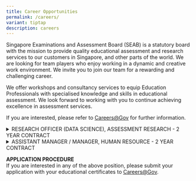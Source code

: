 ```yaml
---
title: Career Opportunities
permalink: /careers/
variant: tiptap
description: careers
---
```

<p>Singapore Examinations and Assessment Board (SEAB) is a statutory board
with the mission to provide quality educational assessment and research
services to our customers in Singapore, and other parts of the world. We
are looking for team players who enjoy working in a dynamic and creative
work environment. We invite you to join our team for a rewarding and challenging
career.</p>
<p>We offer workshops and consultancy services to equip Education Professionals
with specialised knowledge and skills in educational assessment. We look
forward to working with you to continue achieving excellence in assessment
services.</p>
<p>If you are interested, please refer to <a href="https://www.careers.gov.sg/" rel="noopener noreferrer nofollow" target="_blank"><u>Careers@Gov</u></a>&nbsp;for further
information.</p>
<p></p>
<div data-type="detailGroup" class="isomer-accordion isomer-accordion-white">
<details class="isomer-details">
<summary>RESEARCH OFFICER (DATA SCIENCE), ASSESSMENT RESEARCH - 2 YEAR CONTRACT</summary>
<div data-type="detailsContent" class="isomer-details-content">
<p></p>
<p><strong>RESPONSIBILITIES</strong>
</p>
<p>Successful applicant will play an active role in handling, analysing and
mining data to provide meaning analysis and visualisation for decision
making.&nbsp;The key responsibilities include:&nbsp;&nbsp;</p>
<ul data-tight="true" class="tight">
<li>
<p>Analyse large amount of data for trends and patterns, and build predictive
models and machine learning algorithms</p>
</li>
<li>
<p>Apply sound methodologies in data science, statistical analysis and data
mining</p>
</li>
<li>
<p>Perform data visualisation to derive insights and value-add to decision
making</p>
</li>
<li>
<p>Develop automated marking models for different subjects with constructed
responses ranging from answers that are one sentence in length to complex
answers requiring an essay or analysis</p>
<p></p>
</li>
</ul>
<p><strong>&nbsp;</strong>
</p>
<p><strong>REQUIREMENTS</strong>
</p>
<ul data-tight="true" class="tight">
<li>
<p>Tertiary Qualification in Data Science, or Computer Science, or Statistics,
with a minimum of 2-3 years’ experience in manipulating data sets, building
statistical models and hands-on experience in machine learning applications</p>
</li>
<li>
<p>Fresh graduates with relevant exposure can be considered</p>
</li>
<li>
<p>Strong in programming experience and proficient in Python/R/C++</p>
</li>
<li>
<p>Possess knowledge of a variety of machine learning techniques, such as
clustering, recommender systems, Natural Language Processing, Deep learning
etc., and their real-world applications</p>
</li>
<li>
<p>Possess knowledge of advanced statistical techniques and concepts, such
as regression, properties of distributions, statistical tests and proper
usage, etc.</p>
</li>
</ul>
</div>
</details>
<details class="isomer-details">
<summary>ASSISTANT MANAGER / MANAGER, HUMAN RESOURCE - 2 YEAR CONTRACT</summary>
<div data-type="detailsContent" class="isomer-details-content">
<p><strong>RESPONSIBILITIES</strong>
</p>
<p></p>
<ul data-tight="true" class="tight">
<li>
<p>Successful applicant will be involved in various Human Resources (HR)
functions, which include attracting and recruiting talent, manage staff
development and travel matters, as well as provide support in staff engagement
matters, to provide a positive employee experience for staff and enable
them to contribute towards SEAB’s growth and goals. The key responsibilities
include:
<br>• Partner divisions in their resourcing requirements, and manage the end-to-end
recruitment process.
<br>• Involved in the talent attraction and retention strategies review.
<br>• Oversee the administration of staff awards and claims.
<br>• Manage the administration of staff development programmes, overseas
travel requests, staff awards and claims.
<br>• Provide support in the conduct of staff orientation programmes
<br>• Provide support in any other staff engagement activities when assigned.</p>
</li>
</ul>
<p>
<br><strong>REQUIREMENTS</strong>
</p>
<p></p>
<ul data-tight="true" class="tight">
<li>
<p>• At least 4 years of relevant experience in Human Resource, preferably
in the public service.
<br>• Good understanding of the Public Service’s HR policies and Employment
Act.
<br>• Familiarity with the Public Service Human Resource and Payroll (HRP)
Portal would be advantageous
<br>• Outgoing personality with an abilty to engage various levels of internal
and external stakeholders comfortably.
<br>• Possess strong analytical thinking and problem-solving skills.
<br>• Possess high level of integrity and work ethics.
<br>• Experience in data analysis and reporting will be an added advantage.</p>
</li>
</ul>
</div>
</details>
</div>
<p></p>
<p></p>
<p><strong>APPLICATION PROCEDURE</strong>
<br>If you are interested in any of the above position, please submit your
application with your educational certificates to&nbsp;<a href="https://www.careers.hrp.gov.sg/sap/bc/ui5_ui5/sap/ZGERCFA004/index.html?search-keyword=seab" rel="noopener noreferrer nofollow" target="_blank"><u>Careers@Gov</u></a>.</p>